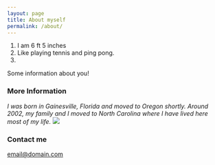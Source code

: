 ```yaml
---
layout: page
title: About myself
permalink: /about/
---
```

1. I am 6 ft 5 inches
2. Like playing tennis and ping pong.
3. 
Some information about you!

### More Information
*I was born in Gainesville, Florida and moved to Oregon shortly. Around 2002, my family and I moved to North Carolina where I have lived here most of my life.*
![](WIN_20190108_17_07_45_Pro.png)



### Contact me

[email@domain.com](mailto:email@domain.com)
